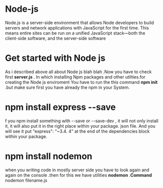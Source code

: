 # Node-js
Node.js is a server-side environment that allows Node developers to build servers and network applications with JavaScript for the first time. This means entire sites can be run on a unified JavaScript stack—both the client-side software, and the server-side software
# Get started with Node js
As i described above all about Node js blah blah .Now you have to check first **server.js** . In which installing Npm packages 
and other utilties.for creating the Node js enviroment You have to run the this command **npm init** .but make sure first you have already the npm in your System.
# npm install express --save
f you npm install something with --save or --save-dev , it will not only install it, it will also put it in the right place within your package. json file. And you will see it put "express": "~3.4. 4" at the end of the dependencies block within your package.
# npm install nodemon
when you writing code in mostly server side you have to look again and again on the console .then for this we have utilities 
**nodemon** .**Command** nodemon filename.js
